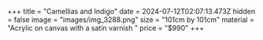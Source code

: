 +++
title = "Camellias and Indigo"
date = 2024-07-12T02:07:13.473Z
hidden = false
image = "images/img_3288.png"
size = "101cm by 101cm"
material = "Acrylic on canvas with a satin varnish "
price = "$990"
+++
